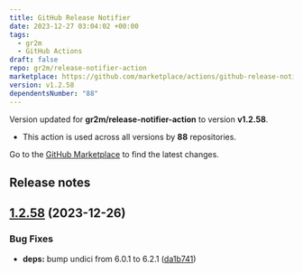 ```yaml
---
title: GitHub Release Notifier
date: 2023-12-27 03:04:02 +00:00
tags:
  - gr2m
  - GitHub Actions
draft: false
repo: gr2m/release-notifier-action
marketplace: https://github.com/marketplace/actions/github-release-notifier
version: v1.2.58
dependentsNumber: "88"
---
```



Version updated for **gr2m/release-notifier-action** to version **v1.2.58**.
- This action is used across all versions by **88** repositories.

Go to the [GitHub Marketplace](https://github.com/marketplace/actions/github-release-notifier) to find the latest changes.

## Release notes

## [1.2.58](https://github.com/gr2m/release-notifier-action/compare/v1.2.57...v1.2.58) (2023-12-26)


### Bug Fixes

* **deps:** bump undici from 6.0.1 to 6.2.1 ([da1b741](https://github.com/gr2m/release-notifier-action/commit/da1b741bab90546eaa6db5b15dce591df7c13751))





